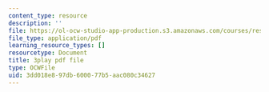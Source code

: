 ```yaml
---
content_type: resource
description: ''
file: https://ol-ocw-studio-app-production.s3.amazonaws.com/courses/res-9-003-brains-minds-and-machines-summer-course-summer-2015/3dd018e897db600077b5aac080c34627_Ch56tU3wb9c.pdf
file_type: application/pdf
learning_resource_types: []
resourcetype: Document
title: 3play pdf file
type: OCWFile
uid: 3dd018e8-97db-6000-77b5-aac080c34627
---
```

